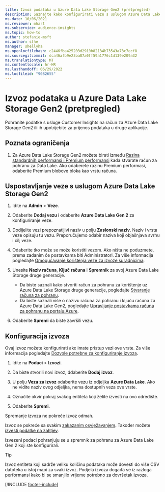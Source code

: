 ```yaml
---
title: Izvoz podataka u Azure Data Lake Storage Gen2 (pretpregled)
description: Saznajte kako konfigurirati vezu s uslugom Azure Data Lake Storage druge generacije.
ms.date: 10/06/2021
ms.reviewer: mhart
ms.subservice: audience-insights
ms.topic: how-to
author: stefanie-msft
ms.author: sthe
manager: shellyha
ms.openlocfilehash: c2446fba425203d2910b82134b73543a73c7ecf8
ms.sourcegitcommit: dca46afb9e23ba87a0ff59a1776c1d139e209a32
ms.translationtype: MT
ms.contentlocale: hr-HR
ms.lasthandoff: 06/29/2022
ms.locfileid: "9082655"
---
```

# <a name="export-data-to-azure-data-lake-storage-gen2-preview"></a>Izvoz podataka u Azure Data Lake Storage Gen2 (pretpregled)

Pohranite podatke s usluge Customer Insights na račun za Azure Data Lake Storage Gen2 ili ih upotrijebite za prijenos podataka u druge aplikacije.

## <a name="known-limitations"></a>Poznata ograničenja

1. Za Azure Data Lake Storage Gen2 možete birati između [Razina standardnih performansi i Premium performansi](/azure/storage/blobs/create-data-lake-storage-account) kada stvarate račun za pohranu za Data Lake. Ako odaberete razinu Premium performasi, odaberite Premium blobove bloka kao vrstu računa.

## <a name="set-up-the-connection-to-azure-data-lake-storage-gen2"></a>Uspostavljanje veze s uslugom Azure Data Lake Storage Gen2

1. Idite na **Admin** > **Veze**.

1. Odaberite **Dodaj vezu** i odaberite **Azure Data Lake Gen 2** za konfiguriranje veze.

1. Dodijelite vezi prepoznatljivi naziv u polju **Zaslonski naziv**. Naziv i vrsta veze opisuju tu vezu. Preporučujemo odabir naziva koji objašnjava svrhu i cilj veze.

1. Odaberite tko može se može koristiti vezom. Ako ništa ne poduzmete, prema zadanim će postavkama biti Administratori. Za više informacija pogledajte [Omogućavanje korištenja veze za izvoze suradnicima](connections.md#allow-contributors-to-use-a-connection-for-exports).

1. Unesite **Naziv računa**, **Ključ računa** i **Spremnik** za svoj Azure Data Lake Storage druge generacije.
    - Da biste saznali kako stvoriti račun za pohranu za korištenje uz Azure Data Lake Storage druge generacije, pogledajte [Stvaranje računa za pohranu](/azure/storage/blobs/create-data-lake-storage-account). 
    - Da biste saznali više o nazivu računa za pohranu i ključu računa za Azure Data Lake Gen2, pogledajte [Upravljanje postavkama računa za pohranu na portalu Azure](/azure/storage/common/storage-account-manage).

1. Odaberite **Spremi** da biste završili vezu.

## <a name="configure-an-export"></a>Konfiguracija izvoza

Ovaj izvoz možete konfigurirati ako imate pristup vezi ove vrste. Za više informacija pogledajte [Dozvole potrebne za konfiguriranje izvoza](export-destinations.md#set-up-a-new-export).

1. Idite na **Podaci** > **Izvozi**.

1. Da biste stvorili novi izvoz, ddaberite **Dodaj izvoz**.

1. U polju **Veza za izvoz** odaberite vezu iz odjeljka **Azure Data Lake**. Ako ne vidite naziv ovog odjeljka, nema dostupnih veza ove vrste.

1. Označite okvir pokraj svakog entiteta koji želite izvesti na ovo odredište.

1. Odaberite **Spremi**.

Spremanje izvoza ne pokreće izvoz odmah.

Izvoz se pokreće sa svakim [zakazanim osvježavanjem](system.md#schedule-tab).
Također možete [izvesti podatke na zahtjev](export-destinations.md#run-exports-on-demand).

Izvezeni podaci pohranjuju se u spremnik za pohranu za Azure Data Lake Gen 2 koji ste konfigurirali.

> [!TIP]
> Izvoz entiteta koji sadrže veliku količinu podataka može dovesti do više CSV datoteka u istoj mapi za svaki izvoz. Podjela izvoza događa se iz razloga performansi kako bi se smanjilo vrijeme potrebno za dovršetak izvoza.

[!INCLUDE [footer-include](includes/footer-banner.md)]
